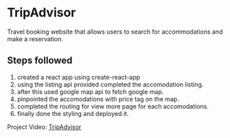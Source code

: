 # TripAdvisor
Travel booking website that allows users to search for accommodations and make a reservation.

## Steps followed
1. created a react app using create-react-app
2. using the listing api provided completed the accomodation listing.
3. after this used google map api to fetch google map.
4. pinpointed the accomodations with price tag on the map.
5. completed the routing for view more page for each accomodations.
6. finally done the styling and deployed it.

Project Video: [TripAdvisor]([url](https://www.loom.com/share/cf1cc2bbb85944f1ba6e4e18398bd00e?sid=21da03ae-c7d7-4ec9-ae7c-3a862815e9d1)https://www.loom.com/share/cf1cc2bbb85944f1ba6e4e18398bd00e?sid=21da03ae-c7d7-4ec9-ae7c-3a862815e9d1)
